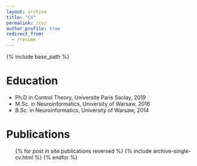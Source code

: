 ```yaml
---
layout: archive
title: "CV"
permalink: /cv/
author_profile: true
redirect_from:
  - /resume
---
```


{% include base_path %}

Education
======
* Ph.D in Control Theory, Universite Paris Saclay, 2019
* M.Sc. in Neuroinformatics, University of Warsaw, 2016
* B.Sc. in Neuroinformatics, University of Warsaw, 2014


Publications
======
  <ul>{% for post in site.publications reversed %}
    {% include archive-single-cv.html %}
  {% endfor %}</ul>
